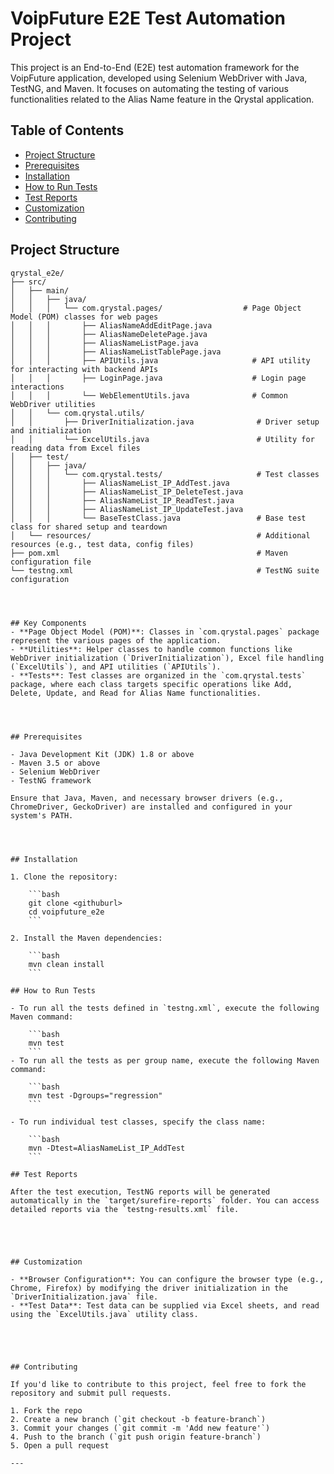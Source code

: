# VoipFuture E2E Test Automation Project

This project is an End-to-End (E2E) test automation framework for the VoipFuture application, developed using Selenium WebDriver with Java, TestNG, and Maven. It focuses on automating the testing of various functionalities related to the Alias Name feature in the Qrystal application.

## Table of Contents
- [Project Structure](#project-structure)
- [Prerequisites](#prerequisites)
- [Installation](#installation)
- [How to Run Tests](#how-to-run-tests)
- [Test Reports](#test-reports)
- [Customization](#customization)
- [Contributing](#contributing)


## Project Structure

```plaintext
qrystal_e2e/
├── src/
│   ├── main/
│   │   ├── java/
│   │   │   └── com.qrystal.pages/                  # Page Object Model (POM) classes for web pages
│   │   │       ├── AliasNameAddEditPage.java
│   │   │       ├── AliasNameDeletePage.java
│   │   │       ├── AliasNameListPage.java
│   │   │       ├── AliasNameListTablePage.java
│   │   │       ├── APIUtils.java                     # API utility for interacting with backend APIs
│   │   │       ├── LoginPage.java                    # Login page interactions
│   │   │       └── WebElementUtils.java              # Common WebDriver utilities
│   │   └── com.qrystal.utils/
│   │       ├── DriverInitialization.java              # Driver setup and initialization
│   │       └── ExcelUtils.java                        # Utility for reading data from Excel files
│   ├── test/
│   │   ├── java/
│   │   │   └── com.qrystal.tests/                     # Test classes
│   │   │       ├── AliasNameList_IP_AddTest.java
│   │   │       ├── AliasNameList_IP_DeleteTest.java
│   │   │       ├── AliasNameList_IP_ReadTest.java
│   │   │       ├── AliasNameList_IP_UpdateTest.java
│   │   │       └── BaseTestClass.java                 # Base test class for shared setup and teardown
│   └── resources/                                     # Additional resources (e.g., test data, config files)
├── pom.xml                                            # Maven configuration file
└── testng.xml                                         # TestNG suite configuration




## Key Components
- **Page Object Model (POM)**: Classes in `com.qrystal.pages` package represent the various pages of the application.
- **Utilities**: Helper classes to handle common functions like WebDriver initialization (`DriverInitialization`), Excel file handling (`ExcelUtils`), and API utilities (`APIUtils`).
- **Tests**: Test classes are organized in the `com.qrystal.tests` package, where each class targets specific operations like Add, Delete, Update, and Read for Alias Name functionalities.




## Prerequisites

- Java Development Kit (JDK) 1.8 or above
- Maven 3.5 or above
- Selenium WebDriver
- TestNG framework

Ensure that Java, Maven, and necessary browser drivers (e.g., ChromeDriver, GeckoDriver) are installed and configured in your system's PATH.




## Installation

1. Clone the repository:

    ```bash
    git clone <githuburl>
    cd voipfuture_e2e
    ```

2. Install the Maven dependencies:

    ```bash
    mvn clean install
    ```

## How to Run Tests

- To run all the tests defined in `testng.xml`, execute the following Maven command:

    ```bash
    mvn test
    ```
- To run all the tests as per group name, execute the following Maven command:

    ```bash
    mvn test -Dgroups="regression"
    ```

- To run individual test classes, specify the class name:

    ```bash
    mvn -Dtest=AliasNameList_IP_AddTest
    ```

## Test Reports

After the test execution, TestNG reports will be generated automatically in the `target/surefire-reports` folder. You can access detailed reports via the `testng-results.xml` file.





## Customization

- **Browser Configuration**: You can configure the browser type (e.g., Chrome, Firefox) by modifying the driver initialization in the `DriverInitialization.java` file.
- **Test Data**: Test data can be supplied via Excel sheets, and read using the `ExcelUtils.java` utility class.





## Contributing

If you'd like to contribute to this project, feel free to fork the repository and submit pull requests.

1. Fork the repo
2. Create a new branch (`git checkout -b feature-branch`)
3. Commit your changes (`git commit -m 'Add new feature'`)
4. Push to the branch (`git push origin feature-branch`)
5. Open a pull request

---

